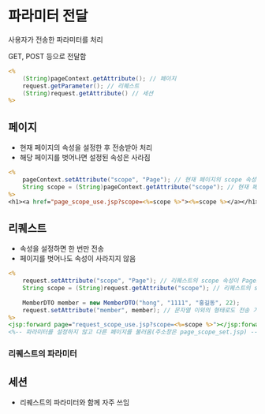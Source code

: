 # 파라미터 전달
사용자가 전송한 파라미터를 처리

GET, POST 등으로 전달함
```jsp
<% 
    (String)pageContext.getAttribute(); // 페이지
    request.getParameter(); // 리퀘스트
    (String)request.getAttribute() // 세션
%>
```

## 페이지
- 현재 페이지의 속성을 설정한 후 전송받아 처리
- 해당 페이지를 벗어나면 설정된 속성은 사라짐
```jsp
<%
	pageContext.setAttribute("scope", "Page"); // 현재 페이지의 scope 속성이 Page로 설정됨(페이지를 벗어나면 사라짐)
	String scope = (String)pageContext.getAttribute("scope"); // 현재 페이지의 scope 속성을 문자열 형태로 전송받음(Page)
%>
<h1><a href="page_scope_use.jsp?scope=<%=scope %>"><%=scope %></a></h1> <%-- page_scope_use.jsp?scope=Page --%>
```

## 리퀘스트
- 속성을 설정하면 한 번만 전송
- 페이지를 벗어나도 속성이 사라지지 않음
```jsp
<%
	request.setAttribute("scope", "Page"); // 리퀘스트의 scope 속성이 Page로 설정됨(다른 페이지 호출에도 사용 가능)
	String scope = (String)request.getAttribute("scope"); // 리퀘스트의 scope 속성을 문자열 형태로 전송받음(Page)
	
	MemberDTO member = new MemberDTO("hong", "1111", "홍길동", 22);
	request.setAttribute("member", member); // 문자열 이외의 형태로도 전송 가능
%>
<jsp:forward page="request_scope_use.jsp?scope=<%=scope %>"></jsp:forward>
<%-- 파라미터를 설정하지 않고 다른 페이지를 불러옴(주소창은 page_scope_set.jsp) --%>
```

### 리퀘스트의 파라미터

## 세션
- 리퀘스트의 파라미터와 함께 자주 쓰임